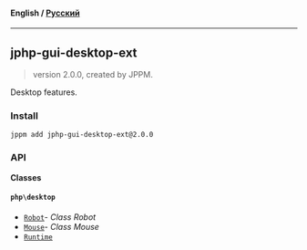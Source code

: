 #### **English** / [Русский](README.ru.md)

---

## jphp-gui-desktop-ext
> version 2.0.0, created by JPPM.

Desktop features.

### Install
```
jppm add jphp-gui-desktop-ext@2.0.0
```

### API
**Classes**

#### `php\desktop`

- [`Robot`](https://github.com/jphp-group/jphp-gui-ext/blob/master/jphp-gui-desktop-ext/api-docs/classes/php/desktop/Robot.md)- _Class Robot_
- [`Mouse`](https://github.com/jphp-group/jphp-gui-ext/blob/master/jphp-gui-desktop-ext/api-docs/classes/php/desktop/Mouse.md)- _Class Mouse_
- [`Runtime`](https://github.com/jphp-group/jphp-gui-ext/blob/master/jphp-gui-desktop-ext/api-docs/classes/php/desktop/Runtime.md)